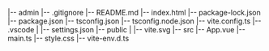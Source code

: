 |-- admin
    |-- .gitignore
    |-- README.md
    |-- index.html
    |-- package-lock.json
    |-- package.json
    |-- tsconfig.json
    |-- tsconfig.node.json
    |-- vite.config.ts
    |-- .vscode
    |   |-- settings.json
    |-- public
    |   |-- vite.svg
    |-- src
        |-- App.vue
        |-- main.ts
        |-- style.css
        |-- vite-env.d.ts
